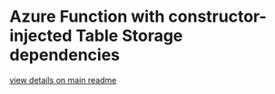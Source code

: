 # Azure Function with constructor-injected Table Storage dependencies

[view details on main readme](https://github.com/erionpc/AzFunction-TableStorage-DI)
